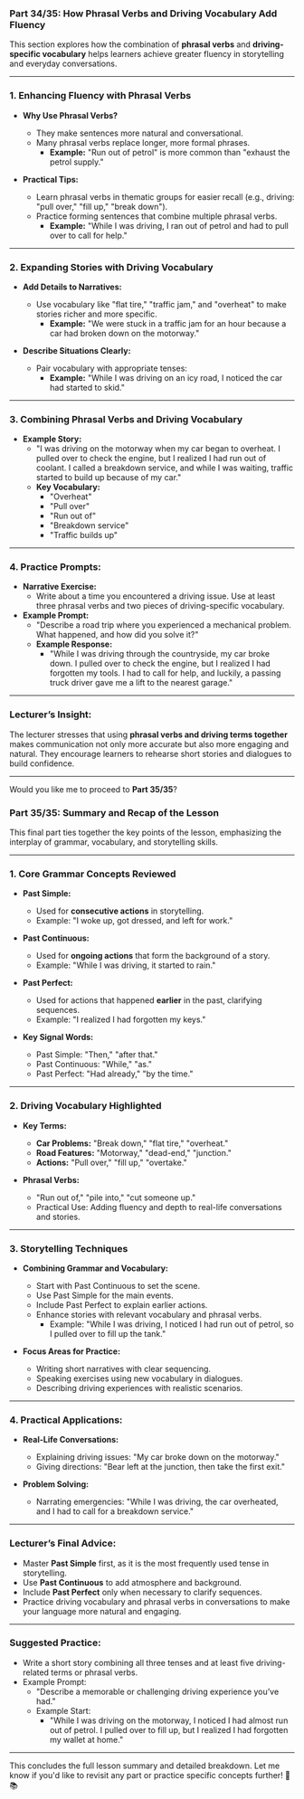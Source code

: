 ### Part 34/35: **How Phrasal Verbs and Driving Vocabulary Add Fluency**

This section explores how the combination of **phrasal verbs** and **driving-specific vocabulary** helps learners achieve greater fluency in storytelling and everyday conversations.

---

### 1. **Enhancing Fluency with Phrasal Verbs**

- **Why Use Phrasal Verbs?**
    
    - They make sentences more natural and conversational.
    - Many phrasal verbs replace longer, more formal phrases.
        - **Example:** "Run out of petrol" is more common than "exhaust the petrol supply."
- **Practical Tips:**
    
    - Learn phrasal verbs in thematic groups for easier recall (e.g., driving: "pull over," "fill up," "break down").
    - Practice forming sentences that combine multiple phrasal verbs.
        - **Example:** "While I was driving, I ran out of petrol and had to pull over to call for help."

---

### 2. **Expanding Stories with Driving Vocabulary**

- **Add Details to Narratives:**
    
    - Use vocabulary like "flat tire," "traffic jam," and "overheat" to make stories richer and more specific.
        - **Example:** "We were stuck in a traffic jam for an hour because a car had broken down on the motorway."
- **Describe Situations Clearly:**
    
    - Pair vocabulary with appropriate tenses:
        - **Example:** "While I was driving on an icy road, I noticed the car had started to skid."

---

### 3. **Combining Phrasal Verbs and Driving Vocabulary**

- **Example Story:**
    - "I was driving on the motorway when my car began to overheat. I pulled over to check the engine, but I realized I had run out of coolant. I called a breakdown service, and while I was waiting, traffic started to build up because of my car."
    - **Key Vocabulary:**
        - "Overheat"
        - "Pull over"
        - "Run out of"
        - "Breakdown service"
        - "Traffic builds up"

---

### 4. **Practice Prompts:**

- **Narrative Exercise:**
    - Write about a time you encountered a driving issue. Use at least three phrasal verbs and two pieces of driving-specific vocabulary.
- **Example Prompt:**
    - "Describe a road trip where you experienced a mechanical problem. What happened, and how did you solve it?"
    - **Example Response:**
        - "While I was driving through the countryside, my car broke down. I pulled over to check the engine, but I realized I had forgotten my tools. I had to call for help, and luckily, a passing truck driver gave me a lift to the nearest garage."

---

### Lecturer’s Insight:

The lecturer stresses that using **phrasal verbs and driving terms together** makes communication not only more accurate but also more engaging and natural. They encourage learners to rehearse short stories and dialogues to build confidence.

---

Would you like me to proceed to **Part 35/35**?

### Part 35/35: **Summary and Recap of the Lesson**

This final part ties together the key points of the lesson, emphasizing the interplay of grammar, vocabulary, and storytelling skills.

---

### 1. **Core Grammar Concepts Reviewed**

- **Past Simple:**
    
    - Used for **consecutive actions** in storytelling.
    - Example: "I woke up, got dressed, and left for work."
- **Past Continuous:**
    
    - Used for **ongoing actions** that form the background of a story.
    - Example: "While I was driving, it started to rain."
- **Past Perfect:**
    
    - Used for actions that happened **earlier** in the past, clarifying sequences.
    - Example: "I realized I had forgotten my keys."
- **Key Signal Words:**
    
    - Past Simple: "Then," "after that."
    - Past Continuous: "While," "as."
    - Past Perfect: "Had already," "by the time."

---

### 2. **Driving Vocabulary Highlighted**

- **Key Terms:**
    
    - **Car Problems:** "Break down," "flat tire," "overheat."
    - **Road Features:** "Motorway," "dead-end," "junction."
    - **Actions:** "Pull over," "fill up," "overtake."
- **Phrasal Verbs:**
    
    - "Run out of," "pile into," "cut someone up."
    - Practical Use: Adding fluency and depth to real-life conversations and stories.

---

### 3. **Storytelling Techniques**

- **Combining Grammar and Vocabulary:**
    
    - Start with Past Continuous to set the scene.
    - Use Past Simple for the main events.
    - Include Past Perfect to explain earlier actions.
    - Enhance stories with relevant vocabulary and phrasal verbs.
        - Example: "While I was driving, I noticed I had run out of petrol, so I pulled over to fill up the tank."
- **Focus Areas for Practice:**
    
    - Writing short narratives with clear sequencing.
    - Speaking exercises using new vocabulary in dialogues.
    - Describing driving experiences with realistic scenarios.

---

### 4. **Practical Applications:**

- **Real-Life Conversations:**
    
    - Explaining driving issues: "My car broke down on the motorway."
    - Giving directions: "Bear left at the junction, then take the first exit."
- **Problem Solving:**
    
    - Narrating emergencies: "While I was driving, the car overheated, and I had to call for a breakdown service."

---

### Lecturer’s Final Advice:

- Master **Past Simple** first, as it is the most frequently used tense in storytelling.
- Use **Past Continuous** to add atmosphere and background.
- Include **Past Perfect** only when necessary to clarify sequences.
- Practice driving vocabulary and phrasal verbs in conversations to make your language more natural and engaging.

---

### Suggested Practice:

- Write a short story combining all three tenses and at least five driving-related terms or phrasal verbs.
- Example Prompt:
    - "Describe a memorable or challenging driving experience you’ve had."
    - Example Start:
        - "While I was driving on the motorway, I noticed I had almost run out of petrol. I pulled over to fill up, but I realized I had forgotten my wallet at home."

---

This concludes the full lesson summary and detailed breakdown. Let me know if you'd like to revisit any part or practice specific concepts further! 🚗📚